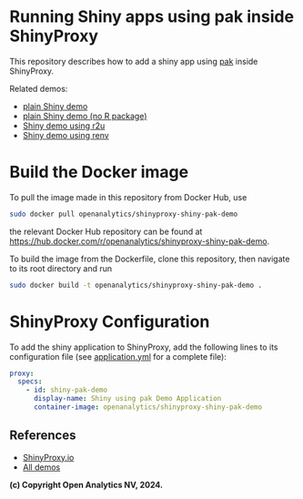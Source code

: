 # Running Shiny apps using pak inside ShinyProxy

This repository describes how to add a shiny app
using [pak](https://pak.r-lib.org/) inside ShinyProxy.

Related demos:

- [plain Shiny demo](https://github.com/openanalytics/shinyproxy-shiny-demo)
- [plain Shiny demo (no R package)](https://github.com/openanalytics/shinyproxy-shiny-demo-minimal)
- [Shiny demo using r2u](https://github.com/openanalytics/shinyproxy-shiny-r2u-demo)
- [Shiny demo using renv](https://github.com/openanalytics/shinyproxy-shiny-renv-demo)

# Build the Docker image

To pull the image made in this repository from Docker Hub, use

```bash
sudo docker pull openanalytics/shinyproxy-shiny-pak-demo
```

the relevant Docker Hub repository can be found
at <https://hub.docker.com/r/openanalytics/shinyproxy-shiny-pak-demo>.

To build the image from the Dockerfile, clone this repository, then navigate to
its root directory and run

```bash
sudo docker build -t openanalytics/shinyproxy-shiny-pak-demo .
```

# ShinyProxy Configuration

To add the shiny application to ShinyProxy, add the following lines to its
configuration file (see [application.yml](./application.yml) for a complete
file):

```yaml
proxy:
  specs:
    - id: shiny-pak-demo
      display-name: Shiny using pak Demo Application
      container-image: openanalytics/shinyproxy-shiny-pak-demo
```

## References

- [ShinyProxy.io](https://shinyproxy.io/)
- [All demos](https://shinyproxy.io/documentation/demos/)


**(c) Copyright Open Analytics NV, 2024.**
